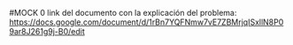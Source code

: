 #MOCK 0
link del documento con la explicación del problema: https://docs.google.com/document/d/1rBn7YQFNmw7vE7ZBMrjqISxllN8P09ar8J261g9j-B0/edit
